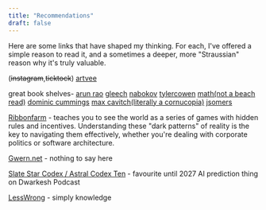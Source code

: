 ```yaml
---
title: "Recommendations"
draft: false
---
```


Here are some links that have shaped my thinking. For each, I've offered a simple reason to read it, and a sometimes a deeper, more "Straussian" reason why it's truly valuable.

(~~instagram~~,~~ticktock~~) [artvee](https://artvee.com/)

great book shelves- [arun rao](https://raohacker.com/best-books-of-2024-loners-and-fellowships/)
[gleech](https://www.gleech.org/technicalities/)
[nabokov](http://wmjas.wikidot.com/nabokov-s-recommendations)
[tylercowen](https://marginalrevolution.com/marginalrevolution/2018/01/best-book-country.html)
[math(not a beach read)](https://www.cheenta.com/beautiful-books/)
[dominic cummings](https://dominiccummings.substack.com/p/reading-list?r=1g4uc&utm_campaign=post&utm_medium=web&triedRedirect=true)
[max cavitch(literally a cornucopia)](https://www.sas.upenn.edu/~cavitch/pdf-library/)
[jsomers](https://jsomers.net)

[Ribbonfarm](https://www.ribbonfarm.com/) - teaches you to see the world as a series of games with hidden rules and incentives. Understanding these "dark patterns" of reality is the key to navigating them effectively, whether you're dealing with corporate politics or software architecture.

[Gwern.net](https://gwern.net/) - nothing to say here

[Slate Star Codex / Astral Codex Ten](https://astralcodexten.substack.com/) - favourite until 2027 AI prediction thing on Dwarkesh Podcast

[LessWrong](https://www.lesswrong.com/) - simply knowledge
